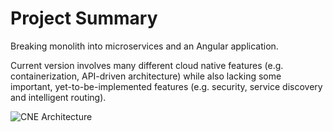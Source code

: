 # Project Summary

Breaking monolith into microservices and an Angular application. 

Current version involves many different cloud native features (e.g. containerization, API-driven architecture) while also lacking some important, yet-to-be-implemented features (e.g. security, service discovery and intelligent routing).

![CNE Architecture](https://user-images.githubusercontent.com/58663844/93813809-4ef39b00-fc5c-11ea-82ef-23a7bedfb0ba.png)
